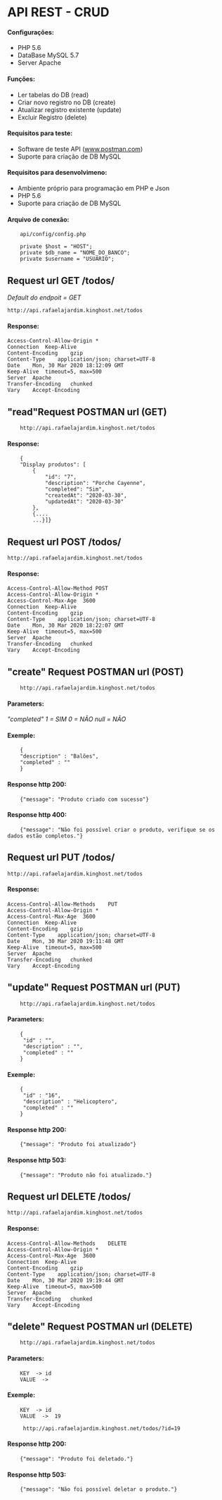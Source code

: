 # API REST - CRUD

#### Configurações:
- PHP 5.6
- DataBase MySQL 5.7
- Server Apache

#### Funções:

- Ler tabelas do DB (read)
- Criar novo registro no DB (create)
- Atualizar registro existente (update)
- Excluir Registro (delete)

#### Requisitos para teste:

- Software de teste API (www.postman.com)
- Suporte para criação de DB MySQL

#### Requisitos para desenvolvimeno:

- Ambiente próprio para programação em PHP e Json
- PHP 5.6
- Suporte para criação de DB MySQL

#### Arquivo de conexão:
		api/config/config.php
		
		private $host = "HOST";
		private $db_name = "NOME_DO_BANCO";
		private $username = "USUÁRIO";
		

## Request url GET /todos/

_Default do endpoit = GET_

    http://api.rafaelajardim.kinghost.net/todos

#### Response:

    Access-Control-Allow-Origin	*
    Connection	Keep-Alive
    Content-Encoding	gzip
    Content-Type	application/json; charset=UTF-8
    Date	Mon, 30 Mar 2020 18:12:09 GMT
    Keep-Alive	timeout=5, max=500
    Server	Apache
    Transfer-Encoding	chunked
    Vary	Accept-Encoding

## "read"Request POSTMAN url (GET)

        http://api.rafaelajardim.kinghost.net/todos

 ####   Response:

        {
        "Display produtos": [
            {
                "id": "7",
                "description": "Porche Cayenne",
                "completed": "Sim",
                "createdAt": "2020-03-30",
                "updatedAt": "2020-03-30"
            },
            {....
            ...}]}


## Request url POST /todos/

    http://api.rafaelajardim.kinghost.net/todos

#### Response:

    Access-Control-Allow-Method	POST
    Access-Control-Allow-Origin	*
    Access-Control-Max-Age	3600
    Connection	Keep-Alive
    Content-Encoding	gzip
    Content-Type	application/json; charset=UTF-8
    Date	Mon, 30 Mar 2020 18:22:07 GMT
    Keep-Alive	timeout=5, max=500
    Server	Apache
    Transfer-Encoding	chunked
    Vary	Accept-Encoding    

## "create" Request POSTMAN url (POST)

        http://api.rafaelajardim.kinghost.net/todos

  #### Parameters:
  
*"completed"*
*1 = SIM
0 = NÃO 
null = NÃO*

#### Exemple:
        {
        "description" : "Balões",
        "completed" : ""
        }

  #### Response http 200:
        
        {"message": "Produto criado com sucesso"}

#### Response http 400:
		{"message": "Não foi possível criar o produto, verifique se os dados estão completos."}
		
## Request url PUT /todos/

    http://api.rafaelajardim.kinghost.net/todos

#### Response:

 	Access-Control-Allow-Methods	PUT
	Access-Control-Allow-Origin	*
	Access-Control-Max-Age	3600
	Connection	Keep-Alive
	Content-Encoding	gzip
	Content-Type	application/json; charset=UTF-8
	Date	Mon, 30 Mar 2020 19:11:48 GMT
	Keep-Alive	timeout=5, max=500
	Server	Apache
	Transfer-Encoding	chunked
	Vary	Accept-Encoding

## "update" Request POSTMAN url (PUT)

        http://api.rafaelajardim.kinghost.net/todos

  #### Parameters:
  		{
   		 "id" : "",
   		 "description" : "",
   		 "completed" : ""
		}  
  #### Exemple:
  		{
   		 "id" : "16",
   		 "description" : "Helicoptero",
   		 "completed" : ""
		}
#### Response http 200:
        
        {"message": "Produto foi atualizado"}

#### Response http 503:
		{"message": "Produto não foi atualizado."}
		
## Request url DELETE /todos/

    http://api.rafaelajardim.kinghost.net/todos

#### Response:

 	Access-Control-Allow-Methods	DELETE
	Access-Control-Allow-Origin	*
	Access-Control-Max-Age	3600
	Connection	Keep-Alive
	Content-Encoding	gzip
	Content-Type	application/json; charset=UTF-8
	Date	Mon, 30 Mar 2020 19:19:44 GMT
	Keep-Alive	timeout=5, max=500
	Server	Apache
	Transfer-Encoding	chunked
	Vary	Accept-Encoding

## "delete" Request POSTMAN url (DELETE)

        http://api.rafaelajardim.kinghost.net/todos

  #### Parameters:
		KEY  -> id
		VALUE  ->  
   #### Exemple:
		KEY  -> id
		VALUE  ->  19
		
		 http://api.rafaelajardim.kinghost.net/todos/?id=19
#### Response http 200:
        
        {"message": "Produto foi deletado."}

#### Response http 503:
		{"message": "Não foi possível deletar o produto."}
		
